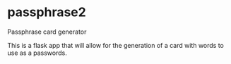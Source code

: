 # passphrase2
Passphrase card generator


This is a flask app that will allow for the generation of a card with words to use as a passwords.
